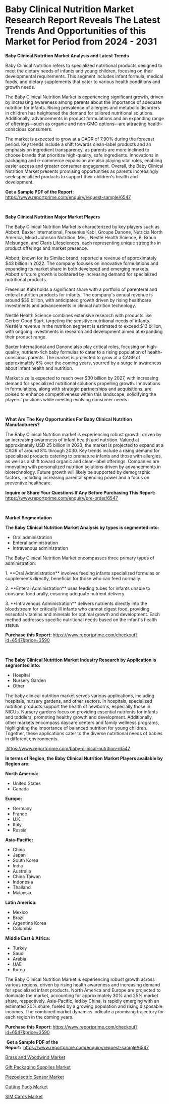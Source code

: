 <p><h1>Baby Clinical Nutrition Market Research Report Reveals The Latest Trends And Opportunities of this Market for Period from 2024 - 2031</h1></p><p><strong>Baby Clinical Nutrition Market Analysis and Latest Trends</strong></p>
<p><p>Baby Clinical Nutrition refers to specialized nutritional products designed to meet the dietary needs of infants and young children, focusing on their developmental requirements. This segment includes infant formula, medical foods, and dietary supplements that cater to various health conditions and growth needs. </p><p>The Baby Clinical Nutrition Market is experiencing significant growth, driven by increasing awareness among parents about the importance of adequate nutrition for infants. Rising prevalence of allergies and metabolic disorders in children has heightened the demand for tailored nutritional solutions. Additionally, advancements in product formulations and an expanding range of offerings—such as organic and non-GMO options—are attracting health-conscious consumers.</p><p>The market is expected to grow at a CAGR of 7.90% during the forecast period. Key trends include a shift towards clean-label products and an emphasis on ingredient transparency, as parents are more inclined to choose brands that prioritize high-quality, safe ingredients. Innovations in packaging and e-commerce expansion are also playing vital roles, enabling easier access and greater consumer engagement. Overall, the Baby Clinical Nutrition Market presents promising opportunities as parents increasingly seek specialized products to support their children's health and development.</p></p>
<p><strong>Get a Sample PDF of the Report:&nbsp;</strong> <a href="https://www.reportprime.com/enquiry/request-sample/6547">https://www.reportprime.com/enquiry/request-sample/6547</a></p>
<p>&nbsp;</p>
<p><strong>Baby Clinical Nutrition Major Market Players</strong></p>
<p><p>The Baby Clinical Nutrition Market is characterized by key players such as Abbott, Baxter International, Fresenius Kabi, Groupe Danone, Nutricia North America, Mead Johnson Nutrition, Meiji, Nestlé Health Science, B. Braun Melsungen, and Claris Lifesciences, each representing unique strengths in product offerings and market presence.</p><p>Abbott, known for its Similac brand, reported a revenue of approximately $43 billion in 2022. The company focuses on innovative formulations and expanding its market share in both developed and emerging markets. Abbott's future growth is bolstered by increasing demand for specialized nutritional products.</p><p>Fresenius Kabi holds a significant share with a portfolio of parenteral and enteral nutrition products for infants. The company's annual revenue is around $39 billion, with anticipated growth driven by rising healthcare investments and advancements in clinical nutrition technology.</p><p>Nestlé Health Science combines extensive research with products like Gerber Good Start, targeting the sensitive nutritional needs of infants. Nestlé's revenue in the nutrition segment is estimated to exceed $13 billion, with ongoing investments in research and development aimed at expanding their product range.</p><p>Baxter International and Danone also play critical roles, focusing on high-quality, nutrient-rich baby formulas to cater to a rising population of health-conscious parents. The market is projected to grow at a CAGR of approximately 6% over the coming years, spurred by a surge in awareness about infant health and nutrition.</p><p>Market size is expected to reach over $30 billion by 2027, with increasing demand for specialized nutritional solutions propelling growth. Innovations in formulations, along with strategic partnerships and acquisitions, are poised to enhance competitiveness within this landscape, solidifying the players' positions while meeting evolving consumer needs.</p></p>
<p>&nbsp;</p>
<p><strong>What Are The Key Opportunities For Baby Clinical Nutrition Manufacturers?</strong></p>
<p><p>The Baby Clinical Nutrition market is experiencing robust growth, driven by an increasing awareness of infant health and nutrition. Valued at approximately USD 25 billion in 2023, the market is projected to expand at a CAGR of around 8% through 2030. Key trends include a rising demand for specialized products catering to premature infants and those with allergies, as well as a shift toward organic and clean-label offerings. Companies are innovating with personalized nutrition solutions driven by advancements in biotechnology. Future growth will likely be supported by demographic factors, including increasing parental spending power and a focus on preventive healthcare.</p></p>
<p><strong>Inquire or Share Your Questions If Any Before Purchasing This Report:</strong> <a href="https://www.reportprime.com/enquiry/pre-order/6547">https://www.reportprime.com/enquiry/pre-order/6547</a></p>
<p>&nbsp;</p>
<p><strong>Market Segmentation</strong></p>
<p><strong>The Baby Clinical Nutrition Market Analysis by types is segmented into:</strong></p>
<p><ul><li>Oral administration</li><li>Enteral administration</li><li>Intravenous administration</li></ul></p>
<p><p>The Baby Clinical Nutrition Market encompasses three primary types of administration: </p><p>1. **Oral Administration** involves feeding infants specialized formulas or supplements directly, beneficial for those who can feed normally. </p><p>2. **Enteral Administration** uses feeding tubes for infants unable to consume food orally, ensuring adequate nutrient delivery. </p><p>3. **Intravenous Administration** delivers nutrients directly into the bloodstream for critically ill infants who cannot digest food, providing essential vitamins and minerals for optimal growth and development. Each method addresses specific nutritional needs based on the infant's health status.</p></p>
<p><strong>Purchase this Report:&nbsp;</strong><a href="https://www.reportprime.com/checkout?id=6547&price=3590">https://www.reportprime.com/checkout?id=6547&price=3590</a></p>
<p>&nbsp;</p>
<p><strong>The Baby Clinical Nutrition Market Industry Research by Application is segmented into:</strong></p>
<p><ul><li>Hospital</li><li>Nursery Garden</li><li>Other</li></ul></p>
<p><p>The baby clinical nutrition market serves various applications, including hospitals, nursery gardens, and other sectors. In hospitals, specialized nutrition products support the health of newborns, especially those in NICUs. Nursery gardens focus on providing essential nutrients for infants and toddlers, promoting healthy growth and development. Additionally, other markets encompass daycare centers and family wellness programs, highlighting the importance of balanced nutrition for young children. Together, these applications cater to the diverse nutritional needs of babies in different environments.</p></p>
<p><a href="https://www.reportprime.com/baby-clinical-nutrition-r6547">&nbsp;https://www.reportprime.com/baby-clinical-nutrition-r6547</a></p>
<p><strong>In terms of Region, the Baby Clinical Nutrition Market Players available by Region are:</strong></p>
<p>
    <p> <strong> North America: </strong>
        <ul>
            <li>United States</li>
            <li>Canada</li>
        </ul>
        </p> 
    <p> <strong> Europe: </strong>
        <ul>
            <li>Germany</li>
            <li>France</li>
            <li>U.K.</li>
            <li>Italy</li>
            <li>Russia</li>
        </ul>
        </p> 
    <p> <strong> Asia-Pacific: </strong>
        <ul>
            <li>China</li>
            <li>Japan</li>
            <li>South Korea</li>
            <li>India</li>
            <li>Australia</li>
            <li>China Taiwan</li>
            <li>Indonesia</li>
            <li>Thailand</li>
            <li>Malaysia</li>
        </ul>
        </p> 
    <p> <strong> Latin America: </strong>
        <ul>
            <li>Mexico</li>
            <li>Brazil</li>
            <li>Argentina Korea</li>
            <li>Colombia</li>
        </ul>
        </p> 
    <p> <strong> Middle East & Africa: </strong>
        <ul>
            <li>Turkey</li>
            <li>Saudi</li>
            <li>Arabia</li>
            <li>UAE</li>
            <li>Korea</li>
        </ul>
    </p>
    </p>
<p><p>The Baby Clinical Nutrition Market is experiencing robust growth across various regions, driven by rising health awareness and increasing demand for specialized infant products. North America and Europe are projected to dominate the market, accounting for approximately 30% and 25% market share, respectively. Asia-Pacific, led by China, is rapidly emerging with an estimated 20% share, fueled by a growing population and rising disposable incomes. The combined market dynamics indicate a promising trajectory for each region in the coming years.</p></p>
<p><strong>Purchase this Report: </strong><a href="https://www.reportprime.com/checkout?id=6547&price=3590">https://www.reportprime.com/checkout?id=6547&price=3590</a></p>
<p>&nbsp;<strong>Get a Sample PDF of the Report:&nbsp;&nbsp;</strong><a href="https://www.reportprime.com/enquiry/request-sample/6547">https://www.reportprime.com/enquiry/request-sample/6547</a></p>
<p><strong></strong></p>
<p><p><a href="https://issuu.com/reportprime-2/docs/brass-and-woodwind-market-size-2030_69585f2481c5e1">Brass and Woodwind Market</a></p><p><a href="https://medium.com/@eloisadavis25/strategic-roadmap-to-success-global-gift-packaging-supplies-market-analysis-2024-2031-1c9727c19287">Gift Packaging Supplies Market</a></p><p><a href="https://www.linkedin.com/pulse/strategic-roadmap-global-piezoelectric-sensor-market-insights-khete?trackingId=JCiFOEsvTI%2B0HaZymfPggQ%3D%3D">Piezoelectric Sensor Market</a></p><p><a href="https://medium.com/@woods76241/global-market-pulse-trends-and-growth-analysis-in-cutting-pads-market-forecasted-for-period-from-602610922a55">Cutting Pads Market</a></p><p><a href="https://www.linkedin.com/pulse/global-sim-cards-market-product-type-application-region-sxkbe?trackingId=cBqAbvcBT%2B%2BMYoqQC2ie%2BA%3D%3D">SIM Cards Market</a></p></p>